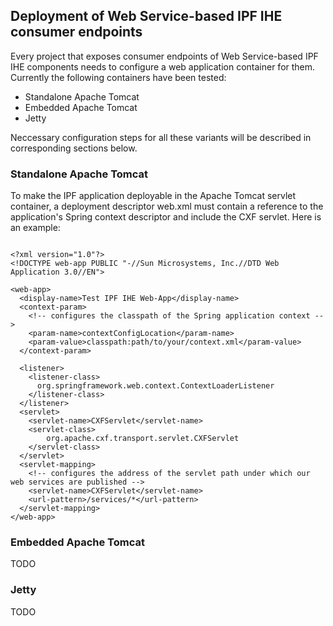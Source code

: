 
## Deployment of Web Service-based IPF IHE consumer endpoints

Every project that exposes consumer endpoints of Web Service-based IPF IHE components needs to configure a web application
container for them. Currently the following containers have been tested:

* Standalone Apache Tomcat
* Embedded Apache Tomcat
* Jetty

Neccessary configuration steps for all these variants will be described in corresponding sections below.

### Standalone Apache Tomcat

To make the IPF application deployable in the Apache Tomcat servlet container, a deployment descriptor web.xml
must contain a reference to the application's Spring context descriptor and include the CXF servlet.
Here is an example:

```

<?xml version="1.0"?>
<!DOCTYPE web-app PUBLIC "-//Sun Microsystems, Inc.//DTD Web Application 3.0//EN">

<web-app>
  <display-name>Test IPF IHE Web-App</display-name>
  <context-param>
    <!-- configures the classpath of the Spring application context -->
    <param-name>contextConfigLocation</param-name>
    <param-value>classpath:path/to/your/context.xml</param-value>
  </context-param>

  <listener>
    <listener-class>
      org.springframework.web.context.ContextLoaderListener
    </listener-class>
  </listener>
  <servlet>
    <servlet-name>CXFServlet</servlet-name>
    <servlet-class>
        org.apache.cxf.transport.servlet.CXFServlet
    </servlet-class>
  </servlet>
  <servlet-mapping>
    <!-- configures the address of the servlet path under which our web services are published -->
    <servlet-name>CXFServlet</servlet-name>
    <url-pattern>/services/*</url-pattern>
  </servlet-mapping>
</web-app>

```


### Embedded Apache Tomcat

TODO

### Jetty

TODO